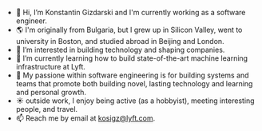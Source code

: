 - 👋 Hi, I’m Konstantin Gizdarski and I'm currently working as a software engineer.
- 🌎 I'm originally from Bulgaria, but I grew up in Silicon Valley, went to university in Boston, and studied abroad in Beijing and London.
- 👀 I’m interested in building technology and shaping companies.
- 🌱 I’m currently learning how to build state-of-the-art machine learning infrastructure at Lyft.
- 🧠 My passione within software engineering is for building systems and teams that promote both building novel, lasting technology and learning and personal growth.
- ☀️ outside work, I enjoy being active (as a hobbyist), meeting interesting people, and travel.
- 📫 Reach me by email at kosigz@lyft.com.

<!---
kosigz-lyft/kosigz-lyft is a ✨ special ✨ repository because its `README.md` (this file) appears on your GitHub profile.
You can click the Preview link to take a look at your changes.
--->
